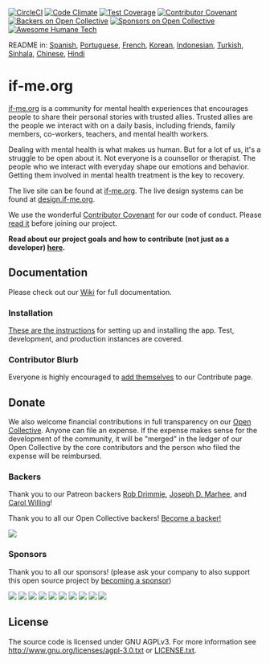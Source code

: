 [![CircleCI](https://circleci.com/gh/ifmeorg/ifme/tree/main.svg?style=svg)](https://circleci.com/gh/ifmeorg/ifme/tree/main)
[![Code Climate](https://codeclimate.com/github/ifmeorg/ifme/badges/gpa.svg)](https://codeclimate.com/github/ifmeorg/ifme)
[![Test Coverage](https://api.codeclimate.com/v1/badges/f9444a4d4116720518fe/test_coverage)](https://codeclimate.com/github/ifmeorg/ifme/test_coverage)
[![Contributor Covenant](https://img.shields.io/badge/Contributor%20Covenant-v2.1%20adopted-ff69b4.svg)](code_of_conduct.md)
[![Backers on Open Collective](https://opencollective.com/ifme/backers/badge.svg)](#backers)
[![Sponsors on Open Collective](https://opencollective.com/ifme/sponsors/badge.svg)](#sponsors)
[![Awesome Humane Tech](https://raw.githubusercontent.com/humanetech-community/awesome-humane-tech/main/humane-tech-badge.svg?sanitize=true)](https://github.com/humanetech-community/awesome-humane-tech)

README in: [Spanish](https://github.com/ifmeorg/ifme/blob/main/README-ES.md), [Portuguese](https://github.com/ifmeorg/ifme/blob/main/README-PT.md), [French](https://github.com/ifmeorg/ifme/blob/main/README-FR.md), [Korean](https://github.com/ifmeorg/ifme/blob/main/README-KO.md), [Indonesian](https://github.com/ifmeorg/ifme/blob/main/README-ID.md), [Turkish](https://github.com/ifmeorg/ifme/blob/main/README-TR.md), [Sinhala](https://github.com/ifmeorg/ifme/blob/main/README-LK.md), [Chinese](https://github.com/ifmeorg/ifme/blob/main/README-CN.md), 
[Hindi](https://github.com/ifmeorg/ifme/blob/main/README-HI.md)  

# if-me.org 

[if-me.org](https://www.if-me.org/) is a community for mental health experiences
that encourages people to share their personal stories with trusted allies.
Trusted allies are the people we interact with on a daily basis, including
friends, family members, co-workers, teachers, and mental health workers.

Dealing with mental health is what makes us human. But for a lot of us, it's a
struggle to be open about it. Not everyone is a counsellor or therapist. The
people who we interact with everyday shape our emotions and behavior. Getting
them involved in mental health treatment is the key to recovery.

The live site can be found at [if-me.org](https://www.if-me.org/). The live design systems can be found at [design.if-me.org](http://design.if-me.org/).

We use the wonderful [Contributor Covenant](http://contributor-covenant.org) for
our code of conduct. Please
[read it](https://github.com/ifmeorg/ifme/blob/main/code_of_conduct.md)
before joining our project.

**Read about our project goals and how to contribute (not just as a developer) [here](https://github.com/ifmeorg/ifme/blob/main/CONTRIBUTING.md).**

## Documentation

Please check out our [Wiki](https://github.com/ifmeorg/ifme/wiki) for full documentation.

### Installation

[These are the instructions](https://github.com/ifmeorg/ifme/wiki/Installation) for setting up and installing the app. Test, development, and production instances are covered.

### Contributor Blurb

Everyone is highly encouraged to [add themselves](https://github.com/ifmeorg/ifme/wiki/Contributor-Blurb) to our Contribute page.

## Donate

We also welcome financial contributions in full transparency on our
[Open Collective](https://opencollective.com/ifme).
Anyone can file an expense. If the expense makes sense for the development of
the community, it will be "merged" in the ledger of our Open Collective by the
core contributors and the person who filed the expense will be reimbursed.

### Backers

Thank you to our Patreon backers [Rob Drimmie](https://www.patreon.com/user?u=3251857),
[Joseph D. Marhee](https://www.patreon.com/user?u=2899171), and
[Carol Willing](https://www.patreon.com/user?u=202458)!

Thank you to all our Open Collective backers!
[Become a backer!](https://opencollective.com/ifme#backer)

<a href="https://opencollective.com/ifme#backers" target="_blank"><img src="https://opencollective.com/ifme/backers.svg?width=890"></a>

### Sponsors

Thank you to all our sponsors! (please ask your company to also support this
open source project by [becoming a sponsor](https://opencollective.com/ifme#sponsor))

<section role="presentation">
  <a href="https://opencollective.com/ifme/sponsor/0/website" target="_blank"><img src="https://opencollective.com/ifme/sponsor/0/avatar.svg"></a>
  <a href="https://opencollective.com/ifme/sponsor/1/website" target="_blank"><img src="https://opencollective.com/ifme/sponsor/1/avatar.svg"></a>
  <a href="https://opencollective.com/ifme/sponsor/2/website" target="_blank"><img src="https://opencollective.com/ifme/sponsor/2/avatar.svg"></a>
  <a href="https://opencollective.com/ifme/sponsor/3/website" target="_blank"><img src="https://opencollective.com/ifme/sponsor/3/avatar.svg"></a>
  <a href="https://opencollective.com/ifme/sponsor/4/website" target="_blank"><img src="https://opencollective.com/ifme/sponsor/4/avatar.svg"></a>
  <a href="https://opencollective.com/ifme/sponsor/5/website" target="_blank"><img src="https://opencollective.com/ifme/sponsor/5/avatar.svg"></a>
  <a href="https://opencollective.com/ifme/sponsor/6/website" target="_blank"><img src="https://opencollective.com/ifme/sponsor/6/avatar.svg"></a>
  <a href="https://opencollective.com/ifme/sponsor/7/website" target="_blank"><img src="https://opencollective.com/ifme/sponsor/7/avatar.svg"></a>
  <a href="https://opencollective.com/ifme/sponsor/8/website" target="_blank"><img src="https://opencollective.com/ifme/sponsor/8/avatar.svg"></a>
  <a href="https://opencollective.com/ifme/sponsor/9/website" target="_blank"><img src="https://opencollective.com/ifme/sponsor/9/avatar.svg"></a>
</section>


## License

The source code is licensed under GNU AGPLv3. For more information see
http://www.gnu.org/licenses/agpl-3.0.txt or
[LICENSE.txt](https://github.com/ifmeorg/ifme/blob/main/LICENSE.txt).

